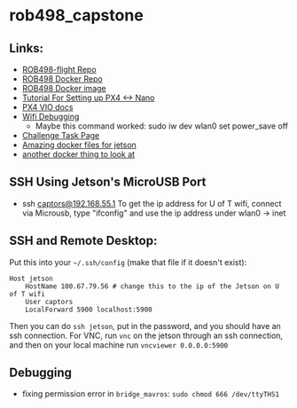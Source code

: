 # rob498_capstone

## Links:

- [ROB498-flight Repo](https://github.com/utiasSTARS/ROB498-flight)
- [ROB498 Docker Repo](https://github.com/manx52/ROB498)
- [ROB498 Docker image](https://hub.docker.com/r/utrarobosoccer/rob498)
- [Tutorial For Setting up PX4 <-> Nano](https://www.youtube.com/watch?v=Brkk0ZmnGgs)
- [PX4 VIO docs](https://docs.px4.io/main/en/computer_vision/visual_inertial_odometry.html)
- [Wifi Debugging](https://forums.developer.nvidia.com/t/jetson-nano-wifi/72269/21)
	- Maybe this command worked: sudo iw dev wlan0 set power_save off
- [Challenge Task Page](https://q.utoronto.ca/courses/299314/pages/challenge-tasks-midterm-video-and-final-report?wrap=1)
- [Amazing docker files for jetson](https://github.com/dusty-nv/jetson-containers)
- [another docker thing to look at](https://github.com/timongentzsch/Jetson_Ubuntu20_Images)

## SSH Using Jetson's MicroUSB Port
- ssh captors@192.168.55.1
To get the ip address for U of T wifi, connect via Microusb, type "ifconfig" and use the ip address under wlan0 -> inet

## SSH and Remote Desktop:

Put this into your `~/.ssh/config` (make that file if it doesn't exist):
```
Host jetson
    HostName 100.67.79.56 # change this to the ip of the Jetson on U of T wifi
    User captors
    LocalForward 5900 localhost:5900
```
Then you can do `ssh jetson`, put in the password, and you should have an ssh connection.
For VNC, run `vnc` on the jetson through an ssh connection, and then on your local machine
run `vncviewer 0.0.0.0:5900`

## Debugging

- fixing permission error in `bridge_mavros`: `sudo chmod 666 /dev/ttyTHS1`
